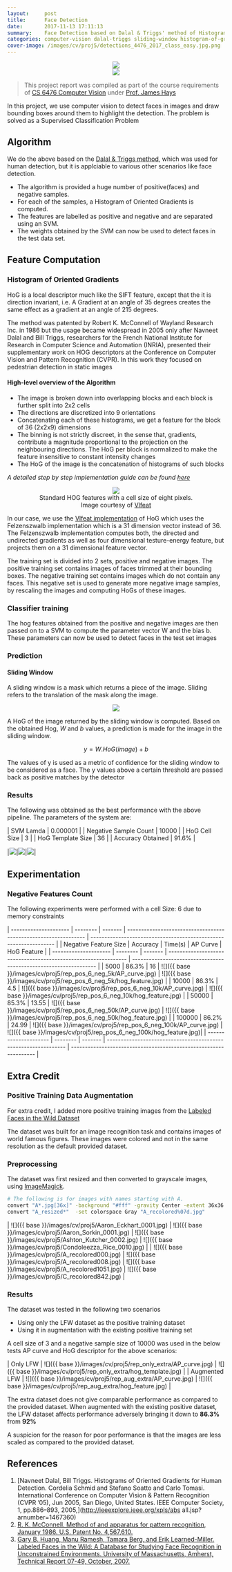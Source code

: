 ```yaml
---
layout:     post
title:      Face Detection
date:       2017-11-13 17:11:13
summary:    Face Detection based on Dalal & Triggs' method of Histogram of Gradient descriptors for Pedestrian Detection
categories: computer-vision dalal-triggs sliding-window histogram-of-gradients hog face-detection lfw labelled-faces-in-the-wild negative data-augmentation 
cover-image: /images/cv/proj5/detections_4476_2017_class_easy.jpg.png
---
```


<center><img src="{{ base }}/images/cv/proj5/detections_4476_2017_class_easy.jpg.png" /></center>
<center><img src="{{ base }}/images/cv/proj5/detections_4476_2017_class_hard.jpg.png" /></center>

> This project report was compiled as part of the course requirements of [CS 6476 Computer Vision](https://www.cc.gatech.edu/~hays/compvision/) under [Prof. James Hays](https://www.cc.gatech.edu/~hays/)

In this project, we use computer vision to detect faces in images and draw bounding boxes around them to highlight the detection. The problem is solved as a Supervised Classification Problem

## Algorithm
We do the above based on the [Dalal & Triggs method](#references), which was used for human detection, but it is applciable to various other scenarios like face detection.

* The algorithm is provided a huge number of positive(faces) and negative samples. 
* For each of the samples, a Histogram of Oriented Gradients is computed. 
* The features are labelled as positive and negative and are separated using an SVM. 
* The weights obtained by the SVM can now be used to detect faces in the test data set.

## Feature Computation

### Histogram of Oriented Gradients 

HoG is a local descriptor much like the SIFT feature, except that the it is direction invariant, i.e. A Gradient at an angle of 35 degrees creates the same effect as a gradient at an angle of 215 degrees.

The method was patented by Robert K. McConnell of Wayland Research Inc. in 1986 but the usage became widespread in 2005 only after Navneet Dalal and Bill Triggs, researchers for the French National Institute for Research in Computer Science and Automation (INRIA), presented their supplementary work on HOG descriptors at the Conference on Computer Vision and Pattern Recognition (CVPR). In this work they focused on pedestrian detection in static images

#### **High-level overview of the Algorithm**

* The image is broken down into overlapping blocks and each block is further split into 2x2 cells  
* The directions are discretized into 9 orientations  
* Concatenating each of these histograms, we get a feature for the block of 36 (2x2x9) dimensions  
* The binning is not strictly discreet, in the sense that, gradients, contribute a magnitude proportional to the projection on the neighbouring directions. The HoG per block is normalized to make the feature  insensitive to constant intensity changes  
* The HoG of the image is the concatenation of histograms of such blocks  


_A detailed step by step implementation guide can be found [here](https://www.learnopencv.com/histogram-of-oriented-gradients/)_

<center>
<figure>
<img src="{{ base }}/images/cv/proj5/hog_features_dalal_triggs.jpg" />
<figcaption>Standard HOG features with a cell size of eight pixels.<br/>Image courtesy of <a href="http://www.vlfeat.org/overview/hog.html">Vlfeat</a></figcaption>
</figure>
</center>

In our case, we use the [Vlfeat implementation](http://www.vlfeat.org/matlab/vl_hog.html) of HoG which uses the Felzenszwalb implementation which is a 31 dimension vector instead of 36. The Felzenszwalb implementation computes both, the directed and undirected gradients as well as four dimensional testure-energy feature, but projects them on a 31 dimensional feature vector.

The training set is divided into 2 sets, positive and negative images. The positive training set contains images of faces trimmed at their bounding boxes. The negative training set contains images which do not contain any faces. This negative set is used to generate more negative image samples, by rescaling the images and computing HoGs of these images.

### Classifier training
The hog features obtained from the positive and negative images are then passed on to a SVM to compute the parameter vector W and the bias b. These parameters can now be used to detect faces in the test set images

### Prediction

#### **Sliding Window**

A sliding window is a mask which returns a piece of the image. Sliding refers to the translation of the mask along the image.

<center><img src="{{ base }}/images/cv/proj5/sliding_window_example.gif" />
</center>


A HoG of the image returned by the sliding window is computed. Based on the obtained Hog, _W_ and _b_ values, a prediction is made for the image in the sliding window. 

$$
y = W . HoG(image) + b 
$$

The values of y is used as a metric of confidence for the sliding window to be considered as a face. The y values above a certain threshold are passed back as positive matches by the detector

### Results

The following was obtained as the best performance with the above pipeline. The parameters of the system are:

| SVM Lamda	            | 0.000001  |
| Negative Sample Count	| 10000     |
| HoG Cell Size	        | 3         |
| HoG Template Size	    | 36        |
| Accuracy Obtained	    | 91.6%     |

|<img src="{{ base }}/images/cv/proj5/rep_pos_3/AP_curve.jpg" />|<img src="{{ base }}/images/cv/proj5/rep_pos_3/hog_feature.jpg" />|<img src="{{ base }}/images/cv/proj5/rep_pos_3/recallVsFP.jpg" />|

## Experimentation

### Negative Features Count

The following experiments were performed with a cell Size: 6 due to memory constraints

| --------------------- | -------- | ------- | --------------------------------------------------------------- | ----------------------------------------------------------------- |
| Negative Feature Size | Accuracy | Time(s) | AP Curve                                                        |  HoG Feature                                                      |
| --------------------- | -------- | ------- | --------------------------------------------------------------- | ----------------------------------------------------------------- |
| 5000	                | 86.3%	   | 16      | ![]({{ base }}/images/cv/proj5/rep_pos_6_neg_5k/AP_curve.jpg)   | ![]({{ base }}/images/cv/proj5/rep_pos_6_neg_5k/hog_feature.jpg)  | 
| 10000	                | 86.3%	   | 4.5     | ![]({{ base }}/images/cv/proj5/rep_pos_6_neg_10k/AP_curve.jpg)  | ![]({{ base }}/images/cv/proj5/rep_pos_6_neg_10k/hog_feature.jpg) | 
| 50000	                | 85.3%	   | 13.55   | ![]({{ base }}/images/cv/proj5/rep_pos_6_neg_50k/AP_curve.jpg)  | ![]({{ base }}/images/cv/proj5/rep_pos_6_neg_50k/hog_feature.jpg) | 
| 100000	            | 86.2%	   | 24.99   | ![]({{ base }}/images/cv/proj5/rep_pos_6_neg_100k/AP_curve.jpg) | ![]({{ base }}/images/cv/proj5/rep_pos_6_neg_100k/hog_feature.jpg)| 
| --------------------- | -------- | ------- | --------------------------------------------------------------- | ----------------------------------------------------------------- |

## Extra Credit

### Positive Training Data Augmentation

For extra credit, I added more positive training images from the [Labeled Faces in the Wild Dataset](https://hal.inria.fr/inria-00321923/)

The dataset was built for an image recognition task and contains images of world famous figures. These images were colored and not in the same resolution as the default provided dataset.

### Preprocessing

The dataset was first resized and then converted to grayscale images, using [ImageMagick](https://www.imagemagick.org/script/index.php).

```sh
# The following is for images with names starting with A. 
convert "A*.jpg[36x]" -background "#fff" -gravity Center -extent 36x36 A_resized%07d.jpg
convert "A_resized*"  -set colorspace Gray "A_recolored%07d.jpg"
```

| ![]({{ base }}/images/cv/proj5/Aaron_Eckhart_0001.jpg) | ![]({{ base }}/images/cv/proj5/Aaron_Sorkin_0001.jpg) | ![]({{ base }}/images/cv/proj5/Ashton_Kutcher_0002.jpg) | ![]({{ base }}/images/cv/proj5/Condoleezza_Rice_0010.jpg) |
| ![]({{ base }}/images/cv/proj5/A_recolored000.jpg) | ![]({{ base }}/images/cv/proj5/A_recolored008.jpg) | ![]({{ base }}/images/cv/proj5/A_recolored1051.jpg) | ![]({{ base }}/images/cv/proj5/C_recolored842.jpg) |
	
### Results

The dataset was tested in the following two scenarios

* Using only the LFW dataset as the positive training dataset
* Using it in augmentation with the existing positive training set

A cell size of 3 and a negative sample size of 10000 was used in the below tests AP curve and HoG descriptor for the above scenarios:

| Only LFW | ![]({{ base }}/images/cv/proj5/rep_only_extra/AP_curve.jpg) | ![]({{ base }}/images/cv/proj5/rep_only_extra/hog_template.jpg) |
| Augmented LFW  | ![]({{ base }}/images/cv/proj5/rep_aug_extra/AP_curve.jpg) | ![]({{ base }}/images/cv/proj5/rep_aug_extra/hog_feature.jpg) | 

The extra dataset does not give comparable performance as compared to the provided dataset. When augmented with the existing positive dataset, the LFW dataset affects performance adversely bringing it down to **86.3%** from **92%**

A suspicion for the reason for poor performance is that the images are less scaled as compared to the provided dataset. 

## References

1. [Navneet Dalal, Bill Triggs. Histograms of Oriented Gradients for Human Detection. Cordelia Schmid and Stefano Soatto and Carlo Tomasi. International Conference on Computer Vision & Pattern Recognition (CVPR ’05), Jun 2005, San Diego, United States. IEEE Computer Society, 1, pp.886–893, 2005,](http://ieeexplore.ieee.org/xpls/abs all.jsp?arnumber=1467360)
2. [R. K. McConnell. Method of and apparatus for pattern recognition, January 1986. U.S. Patent No. 4,567,610.](http://www.google.co.uk/patents/US4567610)
3. [Gary B. Huang, Manu Ramesh, Tamara Berg, and Erik Learned-Miller. Labeled Faces in the Wild: A Database for Studying Face Recognition in Unconstrained Environments. University of Massachusetts, Amherst, Technical Report 07-49, October, 2007.](https://hal.inria.fr/inria-00321923/)